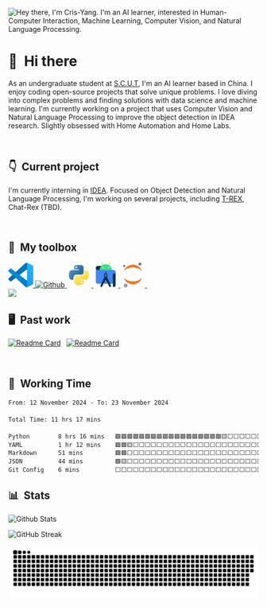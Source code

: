 ![Hey there, I'm Cris-Yang. I'm an AI learner, interested in Human-Computer Interaction, Machine Learning, Computer Vision, and Natural Language Processing.](header.gif)


# 👋 &nbsp;Hi there

As an undergraduate student at [S.C.U.T](https://www.scut.edu.cn/), I'm an AI learner based in China. I enjoy coding open-source projects that solve unique problems. I love diving into complex problems and finding solutions with data science and machine learning. I'm currently working on a project that uses Computer Vision and Natural Language Processing to improve the object detection in IDEA research. Slightly obsessed with Home Automation and Home Labs. 

&nbsp;

## 👇 &nbsp;Current project

I'm currently interning in [IDEA](https://github.com/IDEA-Research/). Focused on Object Detection and Natural Language Processing, I'm working on several projects, including [T-REX](https://github.com/IDEA-Research/T-Rex), Chat-Rex (TBD).


<!-- ![Tweetormator](/assets/tweetormator.jpg) -->

<!-- &nbsp;

## ✏️ &nbsp;Blog posts

<!-- BLOG-POST-LIST:START -->
<!-- - [Reverse engineering Reolink cameras for custom scenes and modes with Home Automation](https://cyris.io/blog/reverse-engineer-reolink)
- [Reverse engineering a private API with MITM Proxy](https://cyris.io/blog/reverse-engineer-api-copy)
- [Generating dynamic images on the fly for Email Marketing](https://cyris.io/blog/canvas-image-generation)
- [Use Twitter to find developer friends near you](https://cyris.io/blog/find-developer-friends) -->
<!-- BLOG-POST-LIST:END --> 

&nbsp;

## 🧰 &nbsp;My toolbox

<!-- &nbsp;<img  src="https://raw.githubusercontent.com/devicons/devicon/1119b9f84c0290e0f0b38982099a2bd027a48bf1/icons/vscode/vscode-original.svg" url="https://code.visualstudio.com/" alt="VSCode" width="50" height="50"/> &nbsp;<img  src="https://github.com/CyrisXD/CyrisXD/raw/master/assets/Github.png" alt="Github"/>  -->
  <!-- VSCode Icon with link -->
  <a href="https://code.visualstudio.com/" target="_blank" title="VSCode官网">
    <img src="https://raw.githubusercontent.com/devicons/devicon/1119b9f84c0290e0f0b38982099a2bd027a48bf1/icons/vscode/vscode-original.svg" 
         alt="VSCode" width="50" height="50">
  </a>
</a>
  <!-- Github Icon with link -->
  <a href="https://github.com/" target="_blank" title="GitHub官网">
    <img src="https://github.com/CyrisXD/CyrisXD/raw/master/assets/Github.png" 
         alt="Github" width="50" height="50">
  </a>

  <a href="https://www.python.org/" target="_blank" title="Python官网">
    <img src="https://raw.githubusercontent.com/devicons/devicon/master/icons/python/python-original.svg" 
         alt="Python" width="50" height="50">
  </a>

  <!-- Android Studio Icon with link -->
  <a href="https://developer.android.com/studio" target="_blank" title="Android Studio官网">
    <img src="https://raw.githubusercontent.com/devicons/devicon/master/icons/androidstudio/androidstudio-original.svg" 
         alt="Android Studio" width="50" height="50">
  </a>
    <!-- Jupyter Notebook Icon with link -->
  <a href="https://jupyter.org/" target="_blank" title="Jupyter Notebook官网">
    <img src="https://raw.githubusercontent.com/devicons/devicon/master/icons/jupyter/jupyter-original.svg" 
         alt="Jupyter Notebook" width="50" height="50">
  </a>
&nbsp;
<div > <img src="https://github-readme-stats.vercel.app/api/top-langs/?username=CRIS-YANGYQ&layout=compact&bg_color=0d1116&title_color=ce09ec&text_color=a4aacb&icon_color=007ec6" /> </div>


## 🖥 &nbsp;Past work

[![Readme Card](https://github-readme-stats.vercel.app/api/pin/?username=CRIS-YANGYQ&repo=2023CUMCM-C&bg_color=0d1116&title_color=ce09ec&text_color=a4aacb&icon_color=007ec6)](https://github.com/CyrisXD/Pwnagetty) &nbsp; [![Readme Card](https://github-readme-stats.vercel.app/api/pin/?username=CRIS-YANGYQ&repo=SRP-2022&bg_color=0d1116&title_color=ce09ec&text_color=a4aacb&icon_color=007ec6)](https://github.com/CyrisXD/love-lock-card)

&nbsp;
## 🌱 &nbsp;Working Time
<!--START_SECTION:waka-->

```txt
From: 12 November 2024 - To: 23 November 2024

Total Time: 11 hrs 17 mins

Python        8 hrs 16 mins   🟩🟩🟩🟩🟩🟩🟩🟩🟩🟩🟩🟩🟩🟩🟩🟩🟩🟩🟨⬜⬜⬜⬜⬜⬜   73.24 %
YAML          1 hr 12 mins    🟩🟩🟨⬜⬜⬜⬜⬜⬜⬜⬜⬜⬜⬜⬜⬜⬜⬜⬜⬜⬜⬜⬜⬜⬜   10.72 %
Markdown      51 mins         🟩🟩⬜⬜⬜⬜⬜⬜⬜⬜⬜⬜⬜⬜⬜⬜⬜⬜⬜⬜⬜⬜⬜⬜⬜   07.62 %
JSON          44 mins         🟩🟨⬜⬜⬜⬜⬜⬜⬜⬜⬜⬜⬜⬜⬜⬜⬜⬜⬜⬜⬜⬜⬜⬜⬜   06.52 %
Git Config    6 mins          ⬜⬜⬜⬜⬜⬜⬜⬜⬜⬜⬜⬜⬜⬜⬜⬜⬜⬜⬜⬜⬜⬜⬜⬜⬜   00.92 %
```

<!--END_SECTION:waka-->
## 📊 &nbsp;Stats

![Github Stats](https://github-readme-stats.vercel.app/api?username=CRIS-YANGYQ&hide=contribs,prs&show_icons=true&bg_color=0d1116&title_color=ce09ec&text_color=a4aacb&icon_color=007ec6)

![GitHub Streak](https://github-readme-streak-stats.herokuapp.com/?user=CRIS-YANGYQ&theme=dark&count_private=true&bg_color=0d1116&title_color=ce09ec&text_color=a4aacb&icon_color=007ec6)



<img src="./assets/dark-contribution.svg" alt="GitHub User Contribution" />
